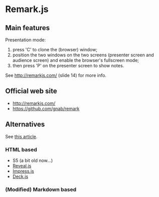 # Remark.js

## Main features

Presentation mode:

1. press 'C' to clone the (browser) window;
2. position the two windows on the two screens (presenter screen and audience
   screen) and enable the browser's fullscreen mode;
3. then press 'P' on the presenter screen to show notes.

See http://remarkjs.com/ (slide 14) for more info.

## Official web site

- http://remarkjs.com/
- https://github.com/gnab/remark

## Alternatives

See [this article](http://caseywatts.github.io/2012/12/12/markdown_to_slide_presentation/).

### HTML based

- S5 (a bit old now...)
- [Reveal.js](https://github.com/hakimel/reveal.js/)
- [Impress.js](https://github.com/bartaz/impress.js/)
- [Deck.js](https://github.com/imakewebthings/deck.js)

### (Modified) Markdown based

